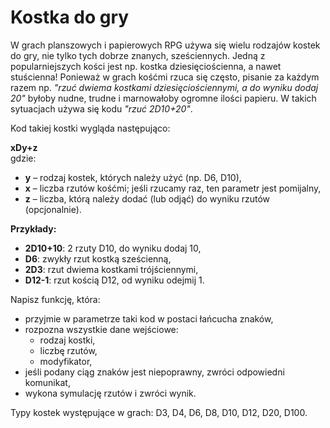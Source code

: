 # Kostka do gry
W grach planszowych i papierowych RPG używa się wielu rodzajów kostek do gry, nie tylko tych dobrze znanych, sześciennych. Jedną z popularniejszych kości jest np. kostka dziesięciościenna, a nawet stuścienna! Ponieważ w grach kośćmi rzuca się często, pisanie za każdym razem np. *"rzuć dwiema kostkami dziesięciościennymi, a do wyniku dodaj 20"* byłoby nudne, trudne i marnowałoby ogromne ilości papieru. W takich sytuacjach używa się kodu *"rzuć 2D10+20"*.

Kod takiej kostki wygląda następująco:

**xDy+z**  
gdzie:

* **y** – rodzaj kostek, których należy użyć (np. D6, D10),
* **x** – liczba rzutów kośćmi; jeśli rzucamy raz, ten parametr jest pomijalny,
* **z** – liczba, którą należy dodać (lub odjąć) do wyniku rzutów (opcjonalnie).  

**Przykłady:**

* **2D10+10**: 2 rzuty D10, do wyniku dodaj 10,
* **D6**: zwykły rzut kostką sześcienną,
* **2D3**: rzut dwiema kostkami trójściennymi,
* **D12-1**: rzut kością D12, od wyniku odejmij 1.

Napisz funkcję, która:

* przyjmie w parametrze taki kod w postaci łańcucha znaków,
* rozpozna wszystkie dane wejściowe:
  - rodzaj kostki,
  - liczbę rzutów,
  - modyfikator,
* jeśli podany ciąg znaków jest niepoprawny, zwróci odpowiedni komunikat,
* wykona symulację rzutów i zwróci wynik.
  
 Typy kostek występujące w grach: D3, D4, D6, D8, D10, D12, D20, D100.
